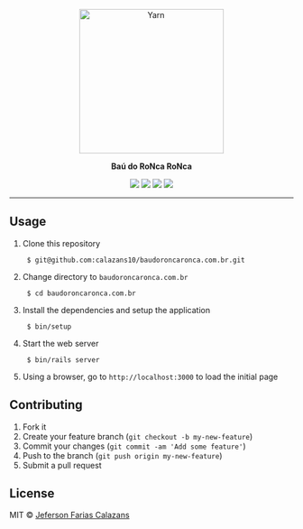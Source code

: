 <p align="center">
  <a href="http://www.baudoroncaronca.com.br/">
    <img alt="Yarn" src="https://github.com/calazans10/baudoroncaronca.com.br/blob/master/app/assets/images/logo.png?raw=true" width="256">
  </a>
</p>

<p align="center"><strong>Baú do RoNca RoNca</strong></p>

<p align="center">
  <a href="https://circleci.com/gh/calazans10/baudoroncaronca.com.br"><img src="https://circleci.com/gh/calazans10/baudoroncaronca.com.br.svg?style=svg"></a>
  <a href="https://codeclimate.com/github/calazans10/baudoroncaronca.com.br"><img src="https://codeclimate.com/github/calazans10/baudoroncaronca.com.br/badges/gpa.svg"></a>
  <a href="https://codeclimate.com/github/calazans10/baudoroncaronca.com.br/coverage"><img src="https://codeclimate.com/github/calazans10/baudoroncaronca.com.br/badges/coverage.svg"></a>
  <a href="https://codeclimate.com/github/calazans10/baudoroncaronca.com.br"><img src="https://codeclimate.com/github/calazans10/baudoroncaronca.com.br/badges/issue_count.svg"></a>
</p>

---

## Usage

1. Clone this repository

        $ git@github.com:calazans10/baudoroncaronca.com.br.git

2. Change directory to `baudoroncaronca.com.br`

        $ cd baudoroncaronca.com.br

3. Install the dependencies and setup the application

        $ bin/setup

4. Start the web server

        $ bin/rails server

5. Using a browser, go to `http://localhost:3000` to load the initial page

## Contributing

1. Fork it
2. Create your feature branch (`git checkout -b my-new-feature`)
3. Commit your changes (`git commit -am 'Add some feature'`)
4. Push to the branch (`git push origin my-new-feature`)
5. Submit a pull request

## License

MIT © [Jeferson Farias Calazans](http://calazans10.com)
